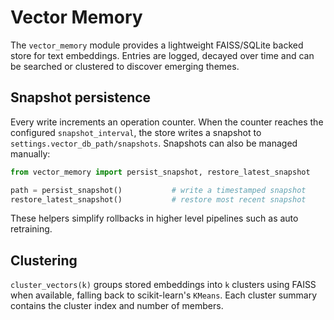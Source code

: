 # Vector Memory

The `vector_memory` module provides a lightweight FAISS/SQLite backed store for
text embeddings. Entries are logged, decayed over time and can be searched or
clustered to discover emerging themes.

## Snapshot persistence

Every write increments an operation counter. When the counter reaches the
configured `snapshot_interval`, the store writes a snapshot to
`settings.vector_db_path/snapshots`. Snapshots can also be managed manually:

```python
from vector_memory import persist_snapshot, restore_latest_snapshot

path = persist_snapshot()           # write a timestamped snapshot
restore_latest_snapshot()           # restore most recent snapshot
```

These helpers simplify rollbacks in higher level pipelines such as auto
retraining.

## Clustering

`cluster_vectors(k)` groups stored embeddings into `k` clusters using FAISS when
available, falling back to scikit-learn's `KMeans`. Each cluster summary contains
the cluster index and number of members.
